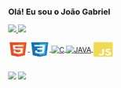 ### Olá! Eu sou o João Gabriel 

<div>
	<a href = "https://gihub.com/JoaoGabriel17">
	<img height = "160em" src="https://github-readme-stats.vercel.app/api?username=JoaoGabriel17&show_iconstrue&theme=dracula&include_all_commits=true&count_private=true"/>
    
<img height = "160em" src="https://github-readme-stats.vercel.app/api/top-langs/?username=JoaoGabriel17&layout=compact&langs_count=16&theme=dracula"/>
    
</div>
  
  <div style="display: inline_block"><br>
  <img align="center" alt="HTML" height="30" width="40" src="https://raw.githubusercontent.com/devicons/devicon/master/icons/html5/html5-original.svg">
  <img align="center" alt="CSS" height="30" width="40" src="https://raw.githubusercontent.com/devicons/devicon/master/icons/css3/css3-original.svg">
  <img align="center" alt="C" height="30" width="40" src="https://cdn.jsdelivr.net/gh/devicons/devicon/icons/c/c-original.svg" />
  <img align="center" alt="JAVA" height="30" width="40" src="https://cdn.jsdelivr.net/gh/devicons/devicon/icons/java/java-original.svg" />
  <img align="center" alt="Rafa-Js" height="30" width="40" src="https://raw.githubusercontent.com/devicons/devicon/master/icons/javascript/javascript-plain.svg">
 
          
</div>
  
  
   ##
 
<div> 
  <a href = "mailto:jgabrielrantunes@gmail.com"><img src="https://img.shields.io/badge/-Gmail-%23333?style=for-the-badge&logo=gmail&logoColor=white" target="_blank"></a>
  <a href="https://www.linkedin.com/in/jo%C3%A3o-antunes-19bb67239/" target="_blank"><img src="https://img.shields.io/badge/-LinkedIn-%230077B5?style=for-the-badge&logo=linkedin&logoColor=white" target="_blank"></a> 
  
</div>
  
